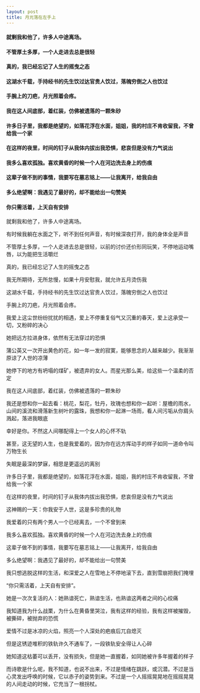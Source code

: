 ```yaml
---
layout: post
title: 月光落在左手上
---
```

#### 就剩我和他了，许多人中途离场。    
#### 不管厚土多厚，一个人走进去总是很轻
#### 真的，我已经忘记了人生的摇曳之态 
#### 这湖水千载，手持经书的先生饮过达官贵人饮过，落魄穷倒之人也饮过  
#### 手腕上的刀疤，月光照着会疼。        
#### 我在这人间底部，着红装，仿佛被遗落的一颗朱砂      
#### 许多日子里，我都是绝望的，如落花浮在水面，姐姐，我的村庄不肯收留我，不曾给我一个家    
#### 在这样的夜里，时间的钉子从我体内拔出我恐惧，悲哀但是没有力气说出     
#### 我多么喜欢孤独。喜欢黄昏的时候一个人在河边洗去身上的伤痕      
#### 这辈子做不到的事情，我要写在墓志铭上——让我离开，给我自由      
#### 多么绝望啊：我遇见了最好的，却不能给出一句赞美      
#### 你只需活着，上天自有安排
<!-- more -->
就剩我和他了，许多人中途离场。               

有时候我躺在水面之下，听不到任何声音，有时候深夜打开，我的身体全是声音               

不管厚土多厚，一个人走进去总是很轻，以前的讨价还价形同玩笑，不停地运动嘴唇，以为能把生活嚼烂               

真的，我已经忘记了人生的摇曳之态               

我无所期待，无所怠慢，如果十月安慰我，就允许五月烫伤我               

这湖水千载，手持经书的先生饮过达官贵人饮过，落魄穷倒之人也饮过                

手腕上的刀疤，月光照着会疼。               

我爱上这尘世纷纷扰扰的相遇，爱上不停重复俗气又沉重的春天，爱上这承受一切，又粉碎的决心               

她把远方拉进身体，依然有无法穿过的恐惧               

蒲公英又一次开出黄色的花，如一年一发的寂寞，能够思念的人越来越少。我渐渐原谅了人世的凉薄               

她停下的地方有坍塌的煤矿，被遗弃的女人。而星光那么美，给这些一个温柔的否定               

我在这人间底部，着红装，仿佛被遗落的一颗朱砂               

我还是想和你一起去看：桃花，梨花，牡丹，玫瑰也想和你一起听：屋檐的雨水，山间的溪流和滑落新生树叶的露珠，我想和你一起淋一场雨，看人间污垢从你肩头溅起，落进我眼底               

幸好是你。不然这人间哪配得上一个女人的心怀不轨               

甚至，这无望的人生，也是我爱着的，因为你在远方挥动手的样子如同一道命令叫万物生长               

失眠是最深的梦寐，相思是更遥远的离别               

许多日子里，我都是绝望的，如落花浮在水面，姐姐，我的村庄不肯收留我，不曾给我一个家               

在这样的夜里，时间的钉子从我体内拔出我恐惧，悲哀但是没有力气说出               

这神赐的一天：你我安于人世，这是多珍贵的礼物               

我爱着的只有两个男人一个已经离去，一个不曾到来               

我多么喜欢孤独。喜欢黄昏的时候一个人在河边洗去身上的伤痕               

这辈子做不到的事情，我要写在墓志铭上——让我离开，给我自由               

多么绝望啊：我遇见了最好的，却不能给出一句赞美               

我只想逃脱这样的生活，和深爱之人在雪地上不停地滚下去，直到雪崩把我们掩埋               

“你只需活着，上天自有安排”。               

她是一次次复活的人：她熟谙死亡，熟谙生活，也熟谙这两者之间的心绞痛               

我知道我为什么战栗，为什么在黄昏里哭泣，我有这样的经验，我有这样被摧毁，被撕碎，被抛弃的恐慌               

爱情不过是冰凉的火焰，照亮一个人深处的疤痕后兀自熄灭               

但是这锈迹堆积的铁轨许久不通车了，一段铁轨安全得让人心碎               

她知道这枯萎可以丢开，没有损失，但是她一直握着，如同她被许多年握着的样子                

而诗歌是什么呢，我不知道，也说不出来，不过是情绪在跳跃，或沉潜。不过是当心灵发出呼唤的时候，它以赤子的姿势到来。不过是一个人摇摇晃晃地在摇摇晃晃的人间走动的时候，它充当了一根拐杖。               
